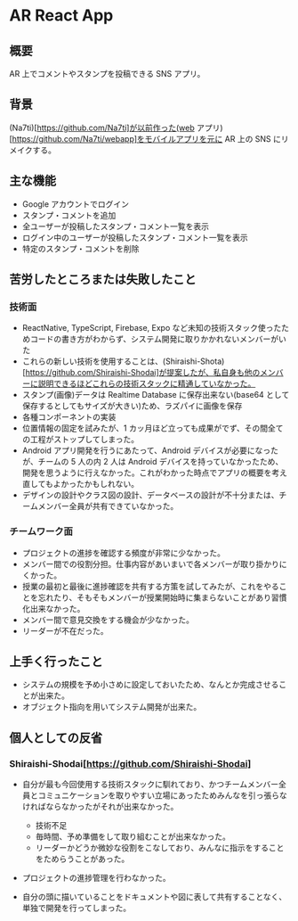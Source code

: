 # AR React App

## 概要

AR 上でコメントやスタンプを投稿できる SNS アプリ。

## 背景

(Na7ti)[https://github.com/Na7ti]が以前作った(web アプリ)[https://github.com/Na7ti/webapp]をモバイルアプリを元に AR 上の SNS にリメイクする。

## 主な機能

- Google アカウントでログイン
- スタンプ・コメントを追加
- 全ユーザーが投稿したスタンプ・コメント一覧を表示
- ログイン中のユーザーが投稿したスタンプ・コメント一覧を表示
- 特定のスタンプ・コメントを削除

## 苦労したところまたは失敗したこと

### 技術面

- ReactNative, TypeScript, Firebase, Expo など未知の技術スタック使ったためコードの書き方がわからず、システム開発に取りかかれないメンバーがいた
- これらの新しい技術を使用することは、(Shiraishi-Shota)[https://github.com/Shiraishi-Shodai]が提案したが、私自身も他のメンバーに説明できるほどこれらの技術スタックに精通していなかった。
- スタンプ(画像)データは Realtime Database に保存出来ない(base64 として保存するとしてもサイズが大きい)ため、ラズパイに画像を保存
- 各種コンポーネントの実装
- 位置情報の固定を試みたが、1 カッ月ほど立っても成果がでず、その間全ての工程がストップしてしまった。
- Android アプリ開発を行うにあたって、Android デバイスが必要になったが、チームの 5 人の内 2 人は Android デバイスを持っていなかったため、開発を思うように行えなかった。これがわかった時点でアプリの概要を考え直してもよかったかもしれない。
- デザインの設計やクラス図の設計、データベースの設計が不十分または、チームメンバー全員が共有できていなかった。

### チームワーク面

- プロジェクトの進捗を確認する頻度が非常に少なかった。
- メンバー間での役割分担。仕事内容があいまいで各メンバーが取り掛かりにくかった。
- 授業の最初と最後に進捗確認を共有する方策を試してみたが、これをやることを忘れたり、そもそもメンバーが授業開始時に集まらないことがあり習慣化出来なかった。
- メンバー間で意見交換をする機会が少なかった。
- リーダーが不在だった。

## 上手く行ったこと

- システムの規模を予め小さめに設定しておいたため、なんとか完成させることが出来た。
- オブジェクト指向を用いてシステム開発が出来た。

## 個人としての反省

### Shiraishi-Shodai[https://github.com/Shiraishi-Shodai]

- 自分が最も今回使用する技術スタックに馴れており、かつチームメンバー全員とコミュニケーションを取りやすい立場にあったためみんなを引っ張らなければならなかったがそれが出来なかった。

  - 技術不足
  - 毎時間、予め準備をして取り組むことが出来なかった。
  - リーダーかどうか微妙な役割をこなしており、みんなに指示をすることをためらうことがあった。

- プロジェクトの進捗管理を行わなかった。
- 自分の頭に描いていることをドキュメントや図に表して共有することなく、単独で開発を行ってしまった。
